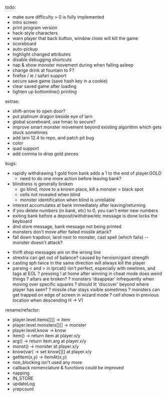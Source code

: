 todo:
- make sure difficulty > 0 is fully implemented
- intro screen
- print program version
- hack-style characters
- warn player that back button, window close will kill the game
- scoreboard
- auto-pickup
- highlight changed attributes
- disable debugging shortcuts
- nap & show monster movement during when falling asleep
- change drink at fountain to F?
- firefox / ie / safari support
- secure save game (save hash key in a cookie)
- clear saved game after loading
- tighten up bottomline() printing

extras:
- shift-arrow to open door?
- put platinum dragon beside eye of larn
- global scoreboard, use hmac to secure?
- improve smart monster movement beyond existing algorithm which gets stuck sometimes
- add larn 12.4 to repo, and patch pit bug
- color
- ipad support
- add comma to drop gold pieces

bugs:
* rapidly withdrawing 1 gold from bank adds a 1 to the end of player.GOLD
    - need to do one more action before leaving bank?
* blindness is generally broken
    - go blind, move to a known place, kill a monster = black spot
    - cells not revealed when blind
    - monster identification when blind is unreliable
* interest accumulates at bank immediately after leaving/returning
* if you delete numbers (in bank, etc) to 0, you can't enter new numbers
* exiting bank before a deposit/withdraw/etc message is done locks the keyboard
* dnd store message, bank message not being printed
* monsters don't move after failed missile attack?
* fall down trapdoor, land next to monster, cast spell (which fails) -- monster doesn't attack?
- thrift shop messages are on the wrong line
- strextra can get out of balance? caused by heroism/giant strength
- casting sph twice in the same direction will always kill the player
- parsing < and > in lprcat() isn't perfect, especially with newlines, and tags at EOL
? pressing ! at home after winning in cheat mode does weird things
? altars are broken?
? monsters 'disappear' infrequently when moving over specific squares
? should lit 'discover' beyond where player has seen?
? missile char stays visible sometimes
? monsters can get trapped on edge of screen in wizard mode
? cell shows in previous location when descending H -> V1

rename/refactor:
- player.level.items[][] -> item
- player.level.monsters[][] -> monster
- player.level.know -> know
- item() -> return item at player.x/y
- arg() -> return item.arg at player.x/y
- monst() -> monster at player.x/y
- know(var) -> set know[][] at player.x/y
- getItem(x,y) -> itemAt(x,y)
- non_blocking isn't used any more
- callback nomenclature & functions could be improved
- napping
- IN_STORE
- updateLog
- yrepcount
